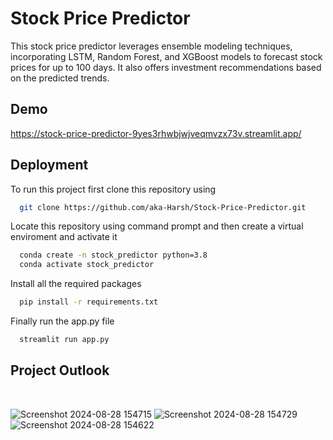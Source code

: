 # Stock Price Predictor

This stock price predictor leverages ensemble modeling techniques, incorporating LSTM, Random Forest, and XGBoost models to forecast stock prices for up to 100 days. It also offers investment recommendations based on the predicted trends.

## Demo

https://stock-price-predictor-9yes3rhwbjwjveqmvzx73v.streamlit.app/


## Deployment

To run this project first clone this repository using

```bash
  git clone https://github.com/aka-Harsh/Stock-Price-Predictor.git
```
Locate this repository using command prompt and then create a virtual enviroment and activate it

```bash
  conda create -n stock_predictor python=3.8
  conda activate stock_predictor
```
Install all the required packages 
```bash
  pip install -r requirements.txt
```
Finally run the app.py file
```bash
  streamlit run app.py
```

## Project Outlook
<br>

![Screenshot 2024-08-28 154715](https://github.com/user-attachments/assets/f26860fe-7e27-4600-9aaa-0d5f6f70baba)
![Screenshot 2024-08-28 154729](https://github.com/user-attachments/assets/d9728a0c-848f-4e19-89f1-1308f924dad9)
![Screenshot 2024-08-28 154622](https://github.com/user-attachments/assets/2e75af60-97f2-4c55-895a-f040cd371f4f)
